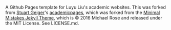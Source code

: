 A Github Pages template for Luyu Liu's academic websites. This was forked from [Stuart Geiger](https://github.com/staeiou)'s [academicpages](https://academicpages.github.io), which was forked from the [Minimal Mistakes Jekyll Theme](https://mmistakes.github.io/minimal-mistakes/), which is © 2016 Michael Rose and released under the MIT License. See LICENSE.md.

